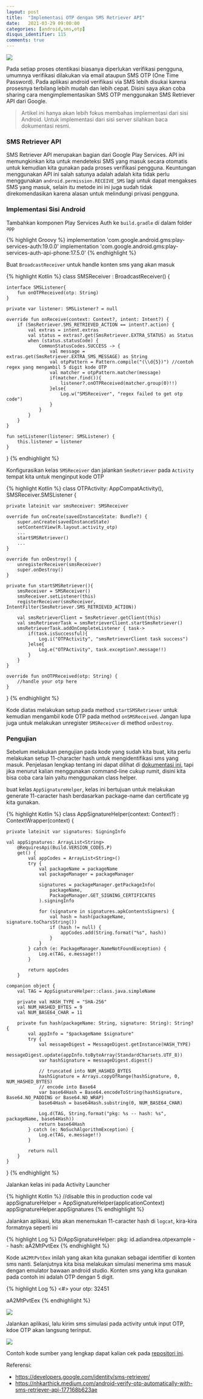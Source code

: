 ```yaml
---
layout: post
title:  "Implementasi OTP dengan SMS Retriever API"
date:   2021-03-29 09:00:00 
categories: [android,sms,otp]
disqus_identifier: 115
comments: true
---
```


![](https://developers.google.com/identity/sms-retriever/flow-overview.png)

Pada setiap proses otentikasi biasanya diperlukan verifikasi pengguna, umumnya verifikasi dilakukan via email ataupun SMS OTP (One Time Password). Pada aplikasi android verifikasi via SMS lebih disukai karena prosesnya terbilang lebih mudah dan lebih cepat. Disini saya akan coba sharing cara mengimplementasikan SMS OTP menggunakan SMS Retriever API dari Google.

<!--more-->

> Artikel ini hanya akan lebih fokus membahas implementasi dari sisi Android. Untuk implementasi dari sisi server silahkan baca dokumentasi resmi.


### SMS Retriever API

SMS Retriever API merupakan bagian dari Google Play Services. API ini memungkinkan kita untuk mendeteksi SMS yang masuk secara otomatis untuk kemudian kita gunakan pada proses verifikasi pengguna. Keuntungan menggunakan API ini salah satunya adalah adalah kita tidak perlu menggunakan `android.permission.RECEIVE_SMS` lagi untuk dapat mengakses SMS yang masuk, selain itu metode ini ini juga sudah tidak direkomendasikan karena alasan untuk melindungi privasi pengguna.

### Implementasi Sisi Android

Tambahkan komponen Play Services Auth ke `build.gradle` di dalam folder `app`

{% highlight Groovy %}
implementation 'com.google.android.gms:play-services-auth:19.0.0'
implementation 'com.google.android.gms:play-services-auth-api-phone:17.5.0'
{% endhighlight %}

Buat `BroadcastReceiver` untuk handle konten sms yang akan masuk

{% highlight Kotlin %}
class SMSReceiver : BroadcastReceiver() {

    interface SMSListener{
        fun onOTPReceived(otp: String)
    }

    private var listener: SMSListener? = null

    override fun onReceive(context: Context?, intent: Intent?) {
        if (SmsRetriever.SMS_RETRIEVED_ACTION == intent?.action) {
            val extras = intent.extras
            val status = extras?.get(SmsRetriever.EXTRA_STATUS) as Status
            when (status.statusCode) {
                CommonStatusCodes.SUCCESS -> {
                    val message = extras.get(SmsRetriever.EXTRA_SMS_MESSAGE) as String
                    val otpPattern = Pattern.compile("(\\d{5})") //contoh regex yang mengambil 5 digit kode OTP
                    val matcher = otpPattern.matcher(message)
                    if(matcher.find()){
                        listener?.onOTPReceived(matcher.group(0)!!)
                    }else{
                        Log.w("SMSReceiver", "regex failed to get otp code")
                    }
                }
            }
        }
    }

    fun setListener(listener: SMSListener) {
        this.listener = listener
    }

}
{% endhighlight %}

Konfigurasikan kelas `SMSReceiver` dan jalankan `SmsRetriever` pada `Activity` tempat kita untuk menginput kode OTP

{% highlight Kotlin %}
class OTPActivity: AppCompatActivity(), SMSReceiver.SMSListener {

    private lateinit var smsReceiver: SMSReceiver

    override fun onCreate(savedInstanceState: Bundle?) {
        super.onCreate(savedInstanceState)
        setContentView(R.layout.activity_otp)
        ...
        startSMSRetriever()
        ...
    }

    override fun onDestroy() {
        unregisterReceiver(smsReceiver)
        super.onDestroy()
    }

    private fun startSMSRetriever(){
        smsReceiver = SMSReceiver()
        smsReceiver.setListener(this)
        registerReceiver(smsReceiver, IntentFilter(SmsRetriever.SMS_RETRIEVED_ACTION))

        val smsRetrieverClient = SmsRetriever.getClient(this)
        val smsRetrieverTask = smsRetrieverClient.startSmsRetriever()
        smsRetrieverTask.addOnCompleteListener { task->
            if(task.isSuccessful){
                Log.i("OTPActivity", "smsRetrieverClient task success")
            }else{
                Log.e("OTPActivity", task.exception?.message!!)
            }
        }
    }

    override fun onOTPReceived(otp: String) {
        //handle your otp here
    }

}
{% endhighlight %}

Kode diatas melakukan setup pada method `startSMSRetriever` untuk kemudian mengambil kode OTP pada method `onSMSReceived`. Jangan lupa juga untuk melakukan unregister `SMSReceiver` di method `onDestroy`.


### Pengujian

Sebelum melakukan pengujian pada kode yang sudah kita buat, kita perlu melakukan setup 11-character hash untuk mengidentifikasi sms yang masuk. Penjelasan lengkap tentang ini dapat dilihat di [dokumentasi ini][11-hash-doc], tapi jika menurut kalian menggunakan command-line cukup rumit, disini kita bisa coba cara lain yaitu menggunakan class helper.

buat kelas `AppSignatureHelper`, kelas ini bertujuan untuk melakukan generate 11-caracter hash berdasarkan package-name dan certificate yg kita gunakan.

{% highlight Kotlin %}
class AppSignatureHelper(context: Context?) : ContextWrapper(context) {

    private lateinit var signatures: SigningInfo

    val appSignatures: ArrayList<String>
        @RequiresApi(Build.VERSION_CODES.P)
        get() {
            val appCodes = ArrayList<String>()
            try {
                val packageName = packageName
                val packageManager = packageManager

                signatures = packageManager.getPackageInfo(
                    packageName,
                    PackageManager.GET_SIGNING_CERTIFICATES
                ).signingInfo

                for (signature in signatures.apkContentsSigners) {
                    val hash = hash(packageName, signature.toCharsString())
                    if (hash != null) {
                        appCodes.add(String.format("%s", hash))
                    }
                }
            } catch (e: PackageManager.NameNotFoundException) {
                Log.e(TAG, e.message!!)
            }

            return appCodes
        }

    companion object {
        val TAG = AppSignatureHelper::class.java.simpleName

        private val HASH_TYPE = "SHA-256"
        val NUM_HASHED_BYTES = 9
        val NUM_BASE64_CHAR = 11

        private fun hash(packageName: String, signature: String): String? {
            val appInfo = "$packageName $signature"
            try {
                val messageDigest = MessageDigest.getInstance(HASH_TYPE)
                messageDigest.update(appInfo.toByteArray(StandardCharsets.UTF_8))
                var hashSignature = messageDigest.digest()

                // truncated into NUM_HASHED_BYTES
                hashSignature = Arrays.copyOfRange(hashSignature, 0, NUM_HASHED_BYTES)
                // encode into Base64
                var base64Hash = Base64.encodeToString(hashSignature, Base64.NO_PADDING or Base64.NO_WRAP)
                base64Hash = base64Hash.substring(0, NUM_BASE64_CHAR)

                Log.d(TAG, String.format("pkg: %s -- hash: %s", packageName, base64Hash))
                return base64Hash
            } catch (e: NoSuchAlgorithmException) {
                Log.e(TAG, e.message!!)
            }

            return null
        }
    }
}
{% endhighlight %}

Jalankan kelas ini pada Activity Launcher

{% highlight Kotlin %}
//disable this in production code
val appSignatureHelper = AppSignatureHelper(applicationContext)
appSignatureHelper.appSignatures
{% endhighlight %}

Jalankan aplikasi, kita akan menemukan 11-caracter hash di `logcat`, kira-kira formatnya seperti ini

{% highlight Log %}
D/AppSignatureHelper: pkg: id.adiandrea.otpexample -- hash: aA2MtPvtEex
{% endhighlight %}

Kode `aA2MtPvtEex` inilah yang akan kita gunakan sebagai identifier di konten sms nanti. Selanjutnya kita bisa melakukan simulasi menerima sms masuk dengan emulator bawaan android studio. Konten sms yang kita gunakan pada contoh ini adalah OTP dengan 5 digit.

{% highlight Log %}
<#> your otp: 32451

aA2MtPvtEex
{% endhighlight %}

![](https://raw.githubusercontent.com/dekzitfz/dekzitfz.github.io/master/img/posts/sms-retriever-1.png)

Jalankan aplikasi, lalu kirim sms simulasi pada activity untuk input OTP, kdoe OTP akan langsung terinput.

![](https://raw.githubusercontent.com/dekzitfz/dekzitfz.github.io/master/img/posts/sms-retriever-2.png)

Contoh kode sumber yang lengkap dapat kalian cek pada [repositori ini][repo].

Referensi:
- https://developers.google.com/identity/sms-retriever/
- https://nhkarthick.medium.com/android-verify-otp-automatically-with-sms-retriever-api-177168b623ae

[11-hash-doc]: https://developers.google.com/identity/sms-retriever/verify#1_construct_a_verification_message
[repo]: https://github.com/dekzitfz/SMS-Retriever-API-Sample